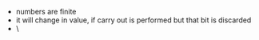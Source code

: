 
- numbers are finite
- it will change in value, if carry out is performed but that bit is discarded
- \